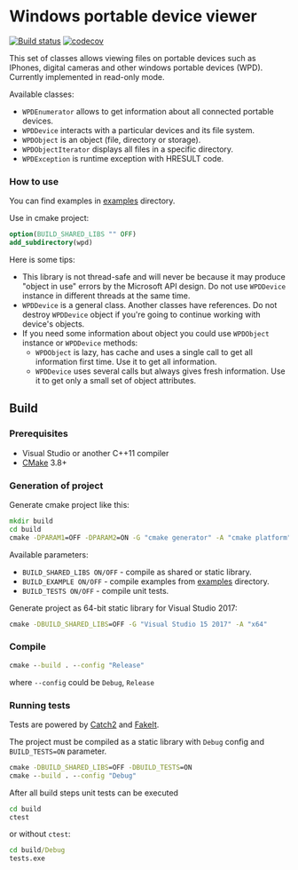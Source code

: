 # Windows portable device viewer
[![Build status](https://ci.appveyor.com/api/projects/status/nquknw2kly0ayqul/branch/master?svg=true)](https://ci.appveyor.com/project/RicoRodriges/windows-portable-device-viewer/branch/master)
[![codecov](https://codecov.io/gh/RicoRodriges/Windows-Portable-Device-Viewer/branch/master/graph/badge.svg)](https://codecov.io/gh/RicoRodriges/Windows-Portable-Device-Viewer)

This set of classes allows viewing files on portable devices such as IPhones, digital cameras and other windows portable devices (WPD). Currently implemented in read-only mode.

Available classes:
* `WPDEnumerator` allows to get information about all connected portable devices.
* `WPDDevice` interacts with a particular devices and its file system.
* `WPDObject` is an object (file, directory or storage).
* `WPDObjectIterator` displays all files in a specific directory.
* `WPDException` is runtime exception with HRESULT code.

### How to use
You can find examples in [examples](examples) directory.

Use in cmake project:
```cmake
option(BUILD_SHARED_LIBS "" OFF)
add_subdirectory(wpd)
```

Here is some tips:
* This library is not thread-safe and will never be because it may produce "object in use" errors by the Microsoft API design. Do not use `WPDDevice` instance in different threads at the same time.
* `WPDDevice` is a general class. Another classes have references. Do not destroy `WPDDevice` object if you're going to continue working with device's objects.
* If you need some information about object you could use `WPDObject` instance or `WPDDevice` methods:
  * `WPDObject` is lazy, has cache and uses a single call to get all information first time. Use it to get all information.
  * `WPDDevice` uses several calls but always gives fresh information. Use it to get only a small set of object attributes.

## Build

### Prerequisites
* Visual Studio or another C++11 compiler
* [CMake](https://cmake.org/) 3.8+

### Generation of project
Generate cmake project like this: 
```cmd
mkdir build
cd build
cmake -DPARAM1=OFF -DPARAM2=ON -G "cmake generator" -A "cmake platform"
```

Available parameters:
* `BUILD_SHARED_LIBS ON/OFF` - compile as shared or static library.
* `BUILD_EXAMPLE ON/OFF` - compile examples from [examples](examples) directory.
* `BUILD_TESTS ON/OFF` - compile unit tests.

Generate project as 64-bit static library for Visual Studio 2017:
```cmd
cmake -DBUILD_SHARED_LIBS=OFF -G "Visual Studio 15 2017" -A "x64"
```

### Compile
```cmd
cmake --build . --config "Release"
```
where `--config` could be `Debug`, `Release`

### Running tests
Tests are powered by [Catch2](https://github.com/catchorg/Catch2) and [FakeIt](https://github.com/eranpeer/FakeIt).

The project must be compiled as a static library with `Debug` config and `BUILD_TESTS=ON` parameter.
```cmd
cmake -DBUILD_SHARED_LIBS=OFF -DBUILD_TESTS=ON
cmake --build . --config "Debug"
```

After all build steps unit tests can be executed
```cmd
cd build
ctest
```
or without `ctest`:
```cmd
cd build/Debug
tests.exe
```